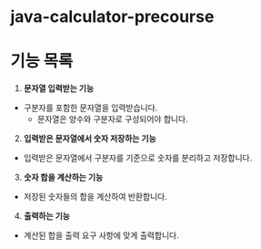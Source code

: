 # java-calculator-precourse

# 기능 목록
1. **문자열 입력받는 기능**
  - 구분자를 포함한 문자열을 입력받습니다.
      - 문자열은 양수와 구분자로 구성되어야 합니다.
2. **입력받은 문자열에서 숫자 저장하는 기능**
  - 입력받은 문자열에서 구분자를 기준으로 숫자를 분리하고 저장합니다.
3. **숫자 합을 계산하는 기능**
  - 저장된 숫자들의 합을 계산하여 반환합니다.
4. **출력하는 기능**
  - 계산된 합을 출력 요구 사항에 맞게 출력합니다.
